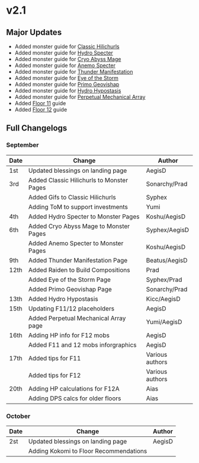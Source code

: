 # v2.1

## Major Updates

* Added monster guide for [Classic Hilichurls](../../monsters/hilichurls/classic-hilichurls.md)
* Added monster guide for [Hydro Specter](../../monsters/specters/hydro-specter.md)
* Added monster guide for [Cryo Abyss Mage](../../monsters/abyss-order/cryo-abyss-mage.md)
* Added monster guide for [Anemo Specter](../../monsters/specters/anemo-specter.md)
* Added monster guide for [Thunder Manifestation](../../monsters/elites/thunder-manifestation.md)
* Added monster guide for [Eye of the Storm](../../monsters/animals/eye-of-the-storm.md)
* Added monster guide for [Primo Geovishap](../../monsters/elites/primo-geovishap.md)
* Added monster guide for [Hydro Hypostasis](../../monsters/elites/hydro-hypostasis.md)
* Added monster guide for [Perpetual Mechanical Array](../../monsters/elites/perpetual-mechanical-array.md)
* Added [Floor 11](../../archive/previous-floors/floor-11.md) guide
* Added [Floor 12](../../archive/previous-floors/floor-12.md) guide

## Full Changelogs

### September

| Date | Change                                    | Author          |
| ---- | ----------------------------------------- | --------------- |
| 1st  | Updated blessings on landing page         | AegisD          |
| 3rd  | Added Classic Hilichurls to Monster Pages | Sonarchy/Prad   |
|      | Added Gifs to Classic Hilichurls          | Syphex          |
|      | Adding ToM to support investments         | Yumi            |
| 4th  | Added Hydro Specter to Monster Pages      | Koshu/AegisD    |
| 6th  | Added Cryo Abyss Mage to Monster Pages    | Syphex/AegisD   |
|      | Added Anemo Specter to Monster Pages      | Koshu/AegisD    |
| 9th  | Added Thunder Manifestation Page          | Beatus/AegisD   |
| 12th | Added Raiden to Build Compositions        | Prad            |
|      | Added Eye of the Storm Page               | Syphex/Prad     |
|      | Added Primo Geovishap Page                | Sonarchy/Prad   |
| 13th | Added Hydro Hypostasis                    | Kicc/AegisD     |
| 15th | Updating F11/12 placeholders              | AegisD          |
|      | Added Perpetual Mechanical Array page     | Yumi/AegisD     |
| 16th | Adding HP info for F12 mobs               | AegisD          |
|      | Added F11 and 12 mobs inforgraphics       | AegisD          |
| 17th | Added tips for F11                        | Various authors |
|      | Added tips for F12                        | Various authors |
| 20th | Adding HP calculations for F12A           | Aias            |
|      | Adding DPS calcs for older floors         | Aias            |

### October

| Date | Change                                 | Author |
| ---- | -------------------------------------- | ------ |
| 2st  | Updated blessings on landing page      | AegisD |
|      | Adding Kokomi to Floor Recommendations |        |
